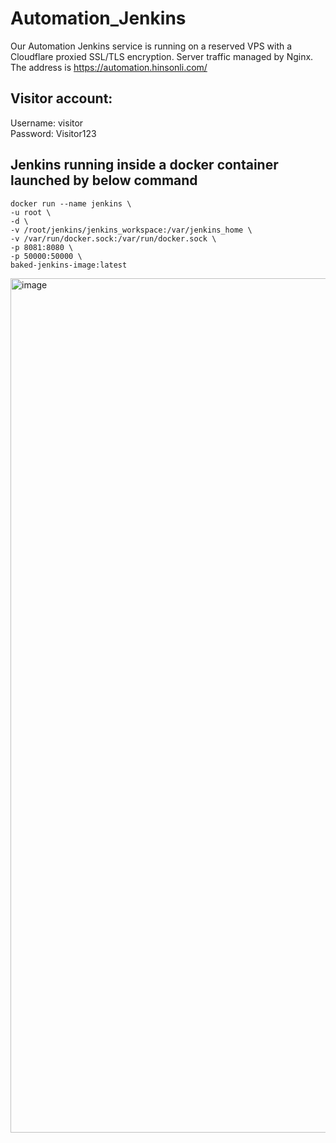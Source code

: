 # Automation_Jenkins
Our Automation Jenkins service is running on a reserved VPS with a Cloudflare proxied SSL/TLS encryption. Server traffic managed by Nginx.
<BR>
The address is https://automation.hinsonli.com/
<BR>
## Visitor account:
Username: visitor
<BR>
Password: Visitor123
<BR>
## Jenkins running inside a docker container launched by below command
```
docker run --name jenkins \
-u root \
-d \
-v /root/jenkins/jenkins_workspace:/var/jenkins_home \
-v /var/run/docker.sock:/var/run/docker.sock \
-p 8081:8080 \
-p 50000:50000 \
baked-jenkins-image:latest
```
<img width="1367" alt="image" src="https://github.com/hihinsonli/Automation_Jenkins/assets/134122199/6cc5cac3-1b89-486f-bad6-8049c1153ef5">

